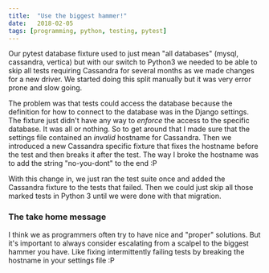 ```yaml
---
title:	"Use the biggest hammer!"
date:	2018-02-05
tags: [programming, python, testing, pytest]
---
```


  Our pytest database fixture used to just mean "all databases" (mysql, cassandra, vertica) but with our switch to Python3 we needed to be able to skip all tests requiring Cassandra for several months as we made changes for a new driver. We started doing this split manually but it was very error prone and slow going.

The problem was that tests could access the database because the definition for how to connect to the database was in the Django settings. The fixture just didn't have any way to *enforce* the access to the specific database. It was all or nothing. So to get around that I made sure that the settings file contained an *invalid* hostname for Cassandra. Then we introduced a new Cassandra specific fixture that fixes the hostname before the test and then breaks it after the test. The way I broke the hostname was to add the string "no-you-dont" to the end :P

With this change in, we just ran the test suite once and added the Cassandra fixture to the tests that failed. Then we could just skip all those marked tests in Python 3 until we were done with that migration.

### The take home message

I think we as programmers often try to have nice and "proper" solutions. But it's important to always consider escalating from a scalpel to the biggest hammer you have. Like fixing intermittently failing tests by breaking the hostname in your settings file :P
